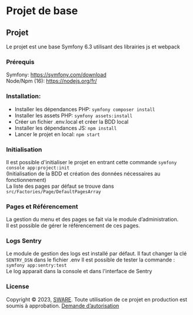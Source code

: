 # Projet de base

## Projet
Le projet est une base Symfony 6.3 utilisant des librairies js et webpack  

### Prérequis
Symfony: https://symfony.com/download  
Node/Npm (16): https://nodejs.org/fr/

### Installation:
* Installer les dépendances PHP: ```symfony composer install ```
* Installer les assets PHP: ```symfony assets:install ```
* Créer un fichier .env.local et créer la BDD local
* Installer les dépendances JS: ```npm install```
* Lancer le projet en local: ```npm start```

### Initialisation
Il est possible d'initialiser le projet en entrant cette commande
 ```symfony console app:project:init```  
(Initialisation de la BDD et création des données nécessaires au fonctionnement)  
La liste des pages par défaut se trouve dans ```src/Factories/Page/DefaultPagesArray```

### Pages et Référencement
La gestion du menu et des pages se fait via le module d’administration.  
Il est possible de gérer le référencement de ces pages.

### Logs Sentry
Le module de gestion des logs est installé par défaut.
Il faut changer la clé ```SENTRY_DSN``` dans le fichier .env
Il est possible de tester la commande :
```symfony app:sentry:test```  
Le log apparait dans la console et dans l'interface de Sentry 

### License
Copyright © 2023, [SWARE](https://sware.fr). Toute utilisation de ce projet en production est soumis à approbation.
[Demande d’autorisation](mailto:mickael@sware.fr)
